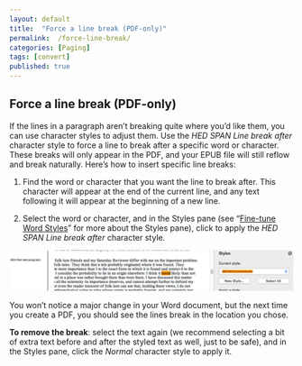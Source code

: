 ```yaml
---
layout: default
title:  "Force a line break (PDF-only)"
permalink:  /force-line-break/
categories: [Paging]
tags: [convert]
published: true
---
```


<section data-type="chapter" class="hsecchapter" data-hederis-type="hsecchapter" id="force-line-break" data-pi-attrs="id: force-line-break; data-tags: convert;" role="doc-chapter" data-tags="convert" data-author-name=" " data-book-title=" " title="Force a line break (PDF-only)"><h1 data-hederis-type="hblkchaptitle" class="hblkchaptitle" id="p12tqnqxG">Force a line break (PDF-only)</h1><p class="hblkp" data-hederis-type="hblkp" id="pAT0ngunH">If the lines in a paragraph aren&#8217;t breaking quite where you&#8217;d like them, you can use character styles to adjust them. Use the <em class="hspanem" data-hederis-type="hspanem" id="prKDCsinb">HED SPAN Line break after</em> character style to force a line to break after a specific word or character. These breaks will only appear in the PDF, and your EPUB file will still reflow and break naturally. Here&#8217;s how to insert specific line breaks: </p><ol class="hwprnumlist" data-hederis-type="hwprnumlist" id="pyLHDBd3n"><li class="hblkoli" data-hederis-type="hblkoli" id="litQbJwwQu"><p class="hblkoli" data-hederis-type="hblklip" id="p1O4X2CBl">Find the word or character that you want the line to break after. This character will appear at the end of the current line, and any text following it will appear at the beginning of a new line.</p></li><li class="hblkoli" data-hederis-type="hblkoli" id="liuHrLZN2u"><p class="hblkoli" data-hederis-type="hblklip" id="pMwqHtHfe">Select the word or character, and in the Styles pane (see &#8220;<a href="{% post_url 2020-07-25-17-Fine-tuneWordStyles %}" data-hederis-type="hspana" id="pLgCg1JBm"><span class="Hyperlink" data-hederis-type="hspnspan" id="pQ8tH6HRs">Fine-tune Word Styles</span></a>&#8221; for more about the Styles pane), click to apply the <em class="hspanem" data-hederis-type="hspanem" id="p9XZA82xZ">HED SPAN Line break after </em>character style<em class="hspanem" data-hederis-type="hspanem" id="pTsx3HeV7">.</em></p></li></ol><img data-hederis-type="hblkimg" class="hblkimg" id="pdjBURcir" src="/images/forcelinebr.png" data-img-src="forcelinebr.png"/><p class="hblkp" data-hederis-type="hblkp" id="pgAC0PoUm">You won&#8217;t notice a major change in your Word document, but the next time you create a PDF, you should see the lines break in the location you chose.</p><p class="hblkp" data-hederis-type="hblkp" id="pBhParw2X"><strong class="hspanstrong" data-hederis-type="hspanstrong" id="pkyhnnkTO">To remove the break</strong>: select the text again (we recommend selecting a bit of extra text before and after the styled text as well, just to be safe), and in the Styles pane, click the <em class="hspanem" data-hederis-type="hspanem" id="prWtyAcTp">Normal</em> character style to apply it.</p></section>
